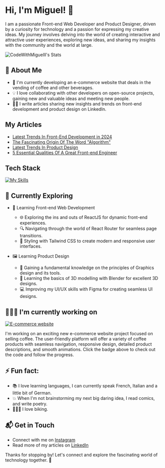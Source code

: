 # Hi, I'm Miguel! 👋

I am a passionate Front-end Web Developer and Product Designer, driven by a curiosity for technology and a passion for expressing my creative ideas. My journey involves delving into the world of creating interactive and attractive user experiences, exploring new ideas, and sharing my insights with the community and the world at large.

![CodeWithMiguelll's Stats](https://github-readme-stats.vercel.app/api?username=CodeWithMiguelll&theme=vue-dark&show_icons=true&hide_border=true&count_private=true)


## 🚀 About Me

- 🔭 I'm currently developing an e-commerce website that deals in the vending of coffee and other beverages.
- 💡 I love collaborating with other developers on open-source projects, gaining new and valuable ideas and meeting new people.
- ✍🏽 I write articles sharing new insights and trends on front-end development and product design on LinkedIn.

## My Articles
- [Latest Trends In Front-End Development in 2024](https://www.linkedin.com/pulse/latest-trends-front-end-development-chikaima-uwakwe-vtklf/)
- [The Fascinating Origin Of The Word "Algorithm"](https://www.linkedin.com/pulse/fascinating-origin-word-algorithm-chikaima-uwakwe-0gt2f/?trackingId=nkLnEImWVBVQ%2FY2saBAzeQ%3D%3D)
- [Latest Trends In Product Design](https://www.linkedin.com/pulse/latest-trends-product-design-shaping-future-chikaima-uwakwe-lsbaf/?trackingId=eg5iWel4TfuQOdnM3SDw2Q%3D%3D)
- [5 Essential Qualities Of A Great Front-end Engineer](https://www.linkedin.com/pulse/5-essential-qualities-great-frontend-engineer-chikaima-uwakwe-dacxf/?trackingId=YHaZ6UTcTcSfY1ek8DVUGw%3D%3D)


## Tech Stack
[![My Skills](https://skillicons.dev/icons?i=html,css,js,ts,react,tailwind,vscode,figma,git,github,blender)](https://skillicons.dev)

## 🌱 Currently Exploring

- 🚀 Learning Front-end Web Development
  - 🌐 Exploring the ins and outs of ReactJS for dynamic front-end experiences.
  - 🔍 Navigating through the world of React Router for seamless page transitions.
  - 🎨 Styling with Tailwind CSS to create modern and responsive user interfaces.
 
- 🖼️ Learning Product Design
    - 📖 Gaining a fundamental knowledge on the principles of Graphics design and its tools.
    - 🎨 Learning the basics of 3D modelling with Blender for excellent 3D designs.
    - 💻 Improving my UI/UX skills with Figma for creating seamless UI designs.
 

 
## 👨🏽‍💻 I'm currently working on

[![E-commerce website](https://img.shields.io/badge/E--commerce_website-In_Progress-4c1?style=for-the-badge)](https://github.com/CodeWithMiguelll/coffeely.git)
<p>I'm working on an exciting new e-commerce website project focused on selling coffee. The user-friendly platform will offer a variety of coffee products with seamless navigation, responsive design, detailed product descriptions, and smooth animations. Click the badge above to check out the code and follow the progress.<p></p>





## ⚡ Fun fact:

- 📚 I love learning languages, I can currently speak French, Italian and a little bit of German.
- 💥 When I'm not brainstorming my next big daring idea, I read comics, and write poetry.
- 🚴🏽‍♂️ I love biking.

<!-- ## 🏆 Achievements -->



## 📬 Get in Touch

- Connect with me on [Instagram](https://instagram.com/developedby.miguel)
- Read more of my articles on [LinkedIn](https://https://www.linkedin.com/in/chikaima-uwakwe-218b1a260/)

Thanks for stopping by! Let's connect and explore the fascinating world of technology together. 🚀



<!--

Section Ideas:

- 🔭 I’m currently working on ...
- 🌱 I’m currently learning ...
- 👯 I’m looking to collaborate on ...
- 🤔 I’m looking for help with ...
- 💬 Ask me about ...
- 📫 How to reach me: ...
- 😄 Pronouns: ...
- ⚡ Fun fact: ...
-->

